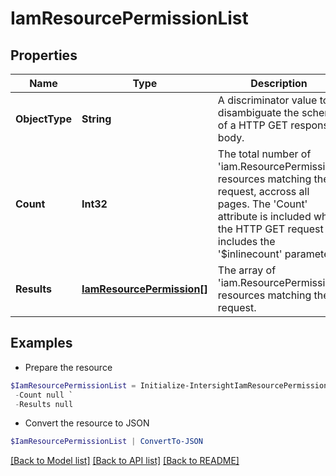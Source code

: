 # IamResourcePermissionList
## Properties

Name | Type | Description | Notes
------------ | ------------- | ------------- | -------------
**ObjectType** | **String** | A discriminator value to disambiguate the schema of a HTTP GET response body. | 
**Count** | **Int32** | The total number of &#39;iam.ResourcePermission&#39; resources matching the request, accross all pages. The &#39;Count&#39; attribute is included when the HTTP GET request includes the &#39;$inlinecount&#39; parameter. | [optional] 
**Results** | [**IamResourcePermission[]**](IamResourcePermission.md) | The array of &#39;iam.ResourcePermission&#39; resources matching the request. | [optional] 

## Examples

- Prepare the resource
```powershell
$IamResourcePermissionList = Initialize-IntersightIamResourcePermissionList  -ObjectType null `
 -Count null `
 -Results null
```

- Convert the resource to JSON
```powershell
$IamResourcePermissionList | ConvertTo-JSON
```

[[Back to Model list]](../README.md#documentation-for-models) [[Back to API list]](../README.md#documentation-for-api-endpoints) [[Back to README]](../README.md)

